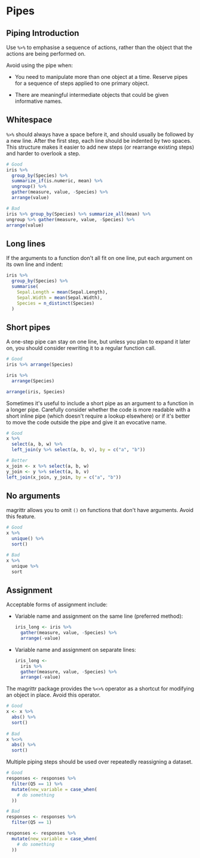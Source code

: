 # Pipes

## Piping Introduction

Use `%>%` to emphasise a sequence of actions, rather than the object that the actions are being performed on. 

Avoid using the pipe when:

* You need to manipulate more than one object at a time. Reserve pipes for a 
  sequence of steps applied to one primary object.
 
* There are meaningful intermediate objects that could be given
  informative names.

## Whitespace

`%>%` should always have a space before it, and should usually be followed by a new line. After the first step, each line should be indented by two spaces. This structure makes it easier to add new steps (or rearrange existing steps) and harder to overlook a step.


```r
# Good
iris %>%
  group_by(Species) %>%
  summarize_if(is.numeric, mean) %>%
  ungroup() %>%
  gather(measure, value, -Species) %>%
  arrange(value)

# Bad
iris %>% group_by(Species) %>% summarize_all(mean) %>%
ungroup %>% gather(measure, value, -Species) %>%
arrange(value)
```

## Long lines

If the arguments to a function don't all fit on one line, put each argument on 
its own line and indent:


```r
iris %>%
  group_by(Species) %>%
  summarise(
    Sepal.Length = mean(Sepal.Length),
    Sepal.Width = mean(Sepal.Width),
    Species = n_distinct(Species)
  )
```

## Short pipes

A one-step pipe can stay on one line, but unless you plan to expand it later on, you should consider rewriting it to a regular function call.


```r
# Good
iris %>% arrange(Species)

iris %>% 
  arrange(Species)

arrange(iris, Species)
```

Sometimes it's useful to include a short pipe as an argument to a function in a 
longer pipe. Carefully consider whether the code is more readable with a short 
inline pipe (which doesn't require a lookup elsewhere) or if it's better to move 
the code outside the pipe and give it an evocative name.


```r
# Good
x %>%
  select(a, b, w) %>%
  left_join(y %>% select(a, b, v), by = c("a", "b"))

# Better
x_join <- x %>% select(a, b, w)
y_join <- y %>% select(a, b, v)
left_join(x_join, y_join, by = c("a", "b"))
```

## No arguments

magrittr allows you to omit `()` on functions that don't have arguments. Avoid  this feature.


```r
# Good
x %>% 
  unique() %>%
  sort()

# Bad
x %>% 
  unique %>%
  sort
```

## Assignment

Acceptable forms of assignment include:

*   Variable name and assignment on the same line (preferred method):

    
    ```r
    iris_long <- iris %>%
      gather(measure, value, -Species) %>%
      arrange(-value)
    ```

*   Variable name and assignment on separate lines:

    
    ```r
    iris_long <-
      iris %>%
      gather(measure, value, -Species) %>%
      arrange(-value)
    ```

The magrittr package provides the `%<>%` operator as a shortcut for modifying an object in place. Avoid this operator.


```r
# Good
x <- x %>% 
  abs() %>% 
  sort()
  
# Bad
x %<>%
  abs() %>% 
  sort()
```

Multiple piping steps should be used over repeatedly reassigning a dataset. 


```r
# Good
responses <- responses %>% 
  filter(Q5 == 1) %>% 
  mutate(new_variable = case_when(
    # do something
  ))

# Bad
responses <- responses %>% 
  filter(Q5 == 1)

responses <- responses %>% 
  mutate(new_variable = case_when(
    # do something
  ))
```

